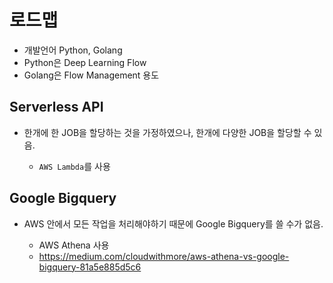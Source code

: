 # 로드맵

- 개발언어 Python, Golang
- Python은 Deep Learning Flow
- Golang은 Flow Management 용도

## Serverless API

- 한개에 한 JOB을 할당하는 것을 가정하였으나, 한개에 다양한 JOB을 할당할 수 있음.

    - `AWS Lambda`를 사용

## Google Bigquery

- AWS 안에서 모든 작업을 처리해야하기 때문에 Google Bigquery를 쓸 수가 없음.

    - AWS Athena 사용
    - https://medium.com/cloudwithmore/aws-athena-vs-google-bigquery-81a5e885d5c6

